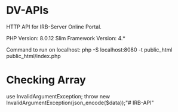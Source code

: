 # DV-APIs
HTTP API for IRB-Server Online Portal.
 
PHP Version: 8.0.12
Slim Framework Version: 4.*

Command to run on localhost: php -S localhost:8080 -t public_html public_html/index.php

# Checking Array

use InvalidArgumentException;
throw new InvalidArgumentException(json_encode($data));"# IRB-API" 
